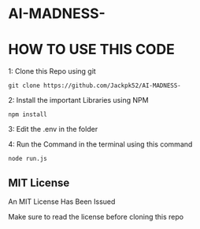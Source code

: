 # AI-MADNESS-

# HOW TO USE THIS CODE
1: Clone this Repo using git
```
git clone https://github.com/Jackpk52/AI-MADNESS-
```

2: Install the important Libraries using NPM
```
npm install
```

3: Edit the .env in the folder

4: Run the Command in the terminal using this command
```
node run.js
```

## MIT License

An MIT License Has Been Issued

Make sure to read the license before cloning this repo

